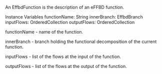 An EffbdFunction is the description of an eFFBD function.

Instance Variables
	functionName:		String
	innerBranch:		EffbdBranch 
	inputFlows:		OrderedCollection<EffbdFlow>
	outputFlows:		OrderedCollection<EffbdFlow>

functionName
	- name of the function.

innerBranch
	- branch holding the functional decomposition of the current function.

inputFlows
	- list of the flows at the input of the function.

outputFlows
	- list of the flows at the output of the function.
